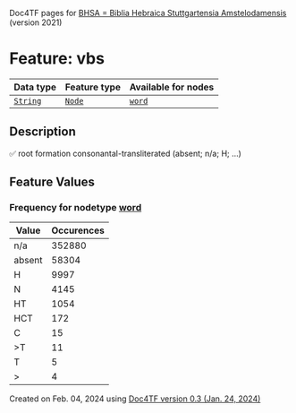 Doc4TF pages for [BHSA = Biblia Hebraica Stuttgartensia Amstelodamensis](https://github.com/etcbc/BHSA/tree/master/tf) (version 2021)
# Feature: vbs
Data type|Feature type|Available for nodes
---|---|---
[`String`](featurebydatatype.md#string)|[`Node`](featurebytype.md#node)| [`word`](featurebynodetype.md#word) 
## Description
✅ root formation consonantal-transliterated (absent; n/a; H; ...)
## Feature Values
### Frequency for nodetype [word](featurebynodetype.md#word)
Value|Occurences
---|---
n/a|352880
absent|58304
H|9997
N|4145
HT|1054
HCT|172
C|15
>T|11
T|5
>|4
 

Created on Feb. 04, 2024 using [Doc4TF  version 0.3 (Jan. 24, 2024)](https://github.com/tonyjurg/Doc4TF) 